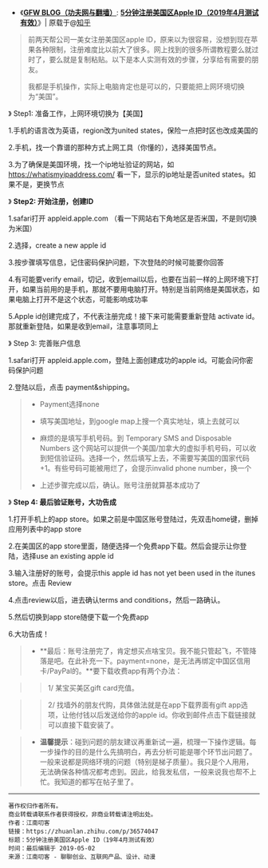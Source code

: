 - 《[**GFW BLOG（功夫网与翻墙）**](http://www.chinagfw.org/): [**5分钟注册美国区Apple ID（2019年4月测试有效）**](http://www.chinagfw.org/2019/05/5apple-id194.html)》| 原载于@[知乎](https://zhuanlan.zhihu.com/p/36574047)

> 前两天帮公司一美女注册美国区apple ID，原来以为很容易，没想到现在苹果各种限制，注册难度比以前大了很多。网上找到的很多所谓教程要么就过时了，要么就是复制粘贴。以下是本人实测有效的步骤，分享给有需要的朋友。
> 
> 我都是手机操作，实际上电脑肯定也是可以的，只要能把上网环境切换为“美国”。

》 Step1: 准备工作，上网环境切换为【美国】

1.手机的语言改为英语，region改为united states，保险一点把时区也改成美国的

2.手机，找一个靠谱的那种方式上网工具（你懂的），选择美国节点。

3.为了确保是美国环境，找一个ip地址验证的网站，如 https://whatismyipaddress.com/ 看一下，显示的ip地址是否united states。如果不是，更换节点

》 **Step2: 开始注册，创建ID**

1.safari打开 appleid.apple.com （看一下网站右下角地区是否米国，不是则切换为米国）

2.选择，create a new apple id

3.按步骤填写信息，记住密码保护问题，下次登陆的时候可能要你回答

4.有可能要verify email，切记，收到email以后，也要在当前一样的上网环境下打开，如果当前用的是手机，那就不要用电脑打开。特别是当前网络是美国状态，如果电脑上打开不是这个状态，可能影响成功率

5.Apple id创建完成了，不代表注册完成！接下来可能需要重新登陆 activate id。那就重新登陆，如果是收到email，注意事项同上

》 Step 3: 完善账户信息

1.safari打开 appleid.apple.com，登陆上面创建成功的apple id。可能会问你密码保护问题

2.登陆以后，点击 payment&shipping。

> - Payment选择none
> 
> - 填写美国地址，到google map上搜一个真实地址，填上去就可以
> 
> - 麻烦的是填写手机号码。到 Temporary SMS and Disposable Numbers 这个网站可以提供一个美国/加拿大的虚拟手机号码，可以收到短信验证码。选择一个，然后填写上去，不需要写美国的国家代码 +1。有些号码可能被用烂了，会提示invalid phone number，换一个
> 
> - 上述步骤完成以后，确认。账号注册就算基本成功了

》 **Step 4: 最后验证账号，大功告成**

1.打开手机上的app store。如果之前是中国区账号登陆过，先双击home键，删掉应用列表中的app store

2.在美国区的app store里面，随便选择一个免费app下载。然后会提示让你登陆，选择use an existing apple id

3.输入注册好的账号，会提示this apple id has not yet been used in the itunes store。点击 Review

4.点击review以后，进去确认terms and conditions，然后一路确认。

5.然后切换到app store随便下载一个免费app

6.大功告成！


> - **最后：账号注册完了，肯定想买点啥宝贝。我不能只管起飞，不管降落是吧。在此补充一下。payment=none，是无法再绑定中国区信用卡/PayPal的。**要下载收费app有两个办法：

>> 1/ 某宝买美区gift card充值。

>> 2/ 找墙外的朋友代购，具体做法就是在app下载界面有gift app选项，让他付钱以后发送给你的apple id。你收到邮件点击下载链接就可以直接下载安装了。

> - **温馨提示**：碰到问题的朋友建议再重新试一遍，梳理一下操作逻辑。每一步操作的目的是什么先搞明白，再去分析可能是哪个环节出问题了。一般来说都是网络环境的问题（特别是梯子质量）。我只是个人用用，无法确保各种情况都考虑到。因此，给我发私信，一般来说我也帮不上忙。我知道的都写在帖子里了。

----------------------------------------------

```
著作权归作者所有。
商业转载请联系作者获得授权，非商业转载请注明出处。
作者：江南叨客 
链接：https://zhuanlan.zhihu.com/p/36574047
标题：5分钟注册美国区Apple ID（19年4月测试有效）
时间：最后编辑于 2019-05-02
来源：江南叨客 - 聊聊创业、互联网产品、设计、动漫
```


